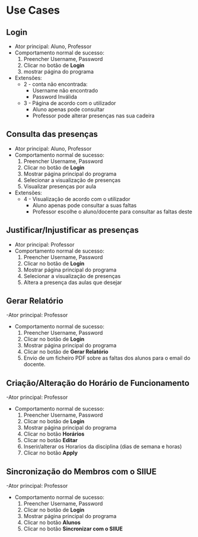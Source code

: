 # Use Cases

## Login

- Ator principal: Aluno, Professor
- Comportamento normal de sucesso:
  1. Preencher Username, Password
  2. Clicar no botão de **Login**
  3. mostrar página do programa
- Extensões:
  - 2 - conta não encontrada:
    - Username não encontrado
    - Password Inválida
  - 3 - Página de acordo com o utilizador
    - Aluno apenas pode consultar
    - Professor pode alterar presenças nas sua cadeira

## Consulta das presenças

- Ator principal: Aluno, Professor
- Comportamento normal de sucesso:
  1. Preencher Username, Password
  2. Clicar no botão de **Login**
  3. Mostrar página principal do programa
  4. Selecionar a visualização de presenças
  5. Visualizar presenças por aula
- Extensões:
  - 4 - Visualização de acordo com o utilizador
    - Aluno apenas pode consultar a suas faltas
    - Professor escolhe o aluno/docente para consultar as faltas deste

## Justificar/Injustificar as presenças

- Ator principal: Professor
- Comportamento normal de sucesso:
  1. Preencher Username, Password
  2. Clicar no botão de **Login**
  3. Mostrar página principal do programa
  4. Selecionar a visualização de presenças
  5. Altera a presença das aulas que desejar

## Gerar Relatório

-Ator principal: Professor
- Comportamento normal de sucesso:
  1. Preencher Username, Password
  2. Clicar no botão de **Login**
  3. Mostrar página principal do programa
  4. Clicar no botão de **Gerar Relatório**
  5. Envio de um ficheiro PDF sobre as faltas dos alunos para o email do docente.

## Criação/Alteração do Horário de Funcionamento

-Ator principal: Professor
- Comportamento normal de sucesso:
  1. Preencher Username, Password
  2. Clicar no botão de **Login**
  3. Mostrar página principal do programa
  4. Clicar no botão **Horários**
  5. Clicar no botão **Editar**
  6. Inserir/alterar os Horarios da disciplina (dias de semana e horas)
  7. Clicar no botão **Apply**

## Sincronização do Membros com o SIIUE

-Ator principal: Professor
- Comportamento normal de sucesso:
  1. Preencher Username, Password
  2. Clicar no botão de **Login**
  3. Mostrar página principal do programa
  4. Clicar no botão **Alunos**
  5. Clicar no botão **Sincronizar com o SIIUE**